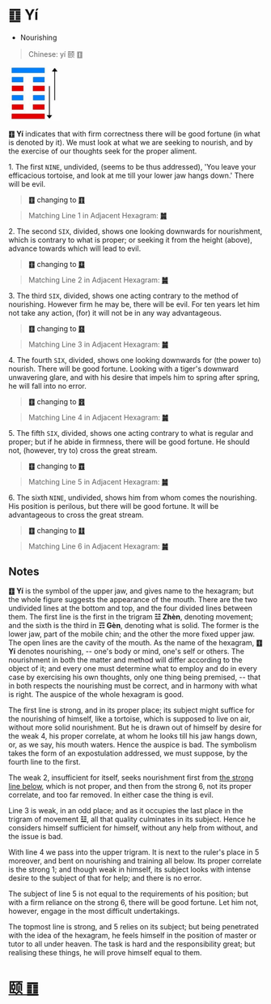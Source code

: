 # ䷚ Yí

* Nourishing

> Chinese: yí 颐 ䷚

<a id="p-114"/>

<img src="shapes/27.10.jpg" alt="颐" width="101">

**䷚ Yí** indicates that with firm correctness there will be good fortune (in what is denoted by it).
We must look at what we are seeking to nourish, and by the exercise of our thoughts seek for the proper aliment.

1.<a id="27.1"/> The first `NINE`, undivided, (seems to be thus addressed), 'You leave your efficacious tortoise, and look at me till your lower jaw hangs down.' There will be evil.

> **䷚** changing to [**䷖**](e589a5bo.md)

> Matching Line 1 in Adjacent Hexagram: [**䷛**](e5a4a7e8bf87daguo.md#28.1)

2.<a id="27.2"/> The second `SIX`, divided, shows one looking downwards for nourishment, which is contrary to what is proper; or seeking it from the height (above), advance towards which will lead to evil.

> **䷚** changing to [**䷨**](e68d9fsun.md)

> Matching Line 2 in Adjacent Hexagram: [**䷛**](e5a4a7e8bf87daguo.md#28.2)

3.<a id="27.3"/> The third `SIX`, divided, shows one acting contrary to the method of nourishing. However firm he may be, there will be evil. For ten years let him not take any action, (for) it will not be in any way advantageous.

> **䷚** changing to [**䷕**](e8b4b2bi.md)

> Matching Line 3 in Adjacent Hexagram: [**䷛**](e5a4a7e8bf87daguo.md#28.3)

<a id="p-115"/>

4.<a id="27.4"/> The fourth `SIX`, divided, shows one looking downwards for (the power to) nourish. There will be good fortune.
Looking with a tiger's downward unwavering glare, and with his desire that impels him to spring after spring, he will fall into no error.

> **䷚** changing to [**䷔**](e599ace59791shike.md)

> Matching Line 4 in Adjacent Hexagram: [**䷛**](e5a4a7e8bf87daguo.md#28.4)

5.<a id="27.5"/> The fifth `SIX`, divided, shows one acting contrary to what is regular and proper; but if he abide in firmness, there will be good fortune. He should not, (however, try to) cross the great stream.

> **䷚** changing to [**䷩**](e79b8ayi.md)

> Matching Line 5 in Adjacent Hexagram: [**䷛**](e5a4a7e8bf87daguo.md#28.5)

6.<a id="27.6"/> The sixth `NINE`, undivided, shows him from whom comes the nourishing. His position is perilous, but there will be good fortune. It will be advantageous to cross the great stream.

> **䷚** changing to [**䷗**](e5a48dfu.md)

> Matching Line 6 in Adjacent Hexagram: [**䷛**](e5a4a7e8bf87daguo.md#28.6)

## Notes

**䷚ Yí** is the symbol of the upper jaw, and gives name to the hexagram; but the whole figure suggests the appearance of the mouth. There are the two undivided lines at the bottom and top, and the four divided lines between them. The first line is the first in the trigram **☳ Zhèn**, denoting movement; and the sixth is the third in **☶ Gèn**, denoting what is solid. The former is the lower jaw, part of the mobile chin; and the other the more fixed upper jaw. The open lines are the cavity of the mouth. As the name of the hexagram, **䷚ Yí** denotes nourishing, -- one's body or mind, one's self or others. The nourishment in both the matter and method will differ according to the object of it; and every one must determine what to employ and do in every case by exercising his own thoughts, only one thing being premised, -- that in both respects the nourishing must be correct, and in harmony with what is right. The auspice of the whole hexagram is good.

The first line is strong, and in its proper place; its subject might suffice for the nourishing of himself, like a tortoise, which is supposed to live on air, without more solid nourishment. But he is drawn out of himself by desire for the weak 4, his proper correlate, at whom he looks till his jaw hangs down, or, as we say, his mouth waters. Hence the auspice is bad. The symbolism takes the form of an expostulation addressed, we must suppose, by the fourth line to the first.

The weak 2, insufficient for itself, seeks nourishment first from [the strong line below](e5a4a7e8bf87daguo.md#p-116), which is not proper, and then from the strong 6, not its proper correlate, and too far removed. In either case the thing is evil.

Line 3 is weak, in an odd place; and as it occupies the last place in the trigram of movement **☳**, all that quality culminates in its subject. Hence he considers himself sufficient for himself, without any help from without, and the issue is bad.

With line 4 we pass into the upper trigram. It is next to the ruler's place in 5 moreover, and bent on nourishing and training all below. Its proper correlate is the strong 1; and though weak in himself, its subject looks with intense desire to the subject of that for help; and there is no error.

The subject of line 5 is not equal to the requirements of his position; but with a firm reliance on the strong 6, there will be good fortune. Let him not, however, engage in the most difficult undertakings.

The topmost line is strong, and 5 relies on its subject; but being penetrated with the idea of the hexagram, he feels himself in the position of master or tutor to all under heaven. The task is hard and the responsibility great; but realising these things, he will prove himself equal to them.

# [颐 ䷚](e9a290yi_cn.md)
